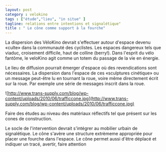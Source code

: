 ```yaml
---
layout: post  
category : velokino  
tags : ["étude","lieu", "in situe" ]  
tagline: relations entre intentions et signalétique"  
title : " Le cône comme support à la fourche"
---
```



La dispersion des VéloKino devrait s'effectuer autour d'espace devenu «culte» dans la communauté des cyclistes.  Les espaces dangereux tels que viaduc,  croisement difficile,  haut de colline (berry!).  Dans l'esprit du vélo fantôme,  le veloKino agit comme un totem du passage de la vie en énergie. 


Le lieu de diffusion pourrait émerger d'espace où des revendications sont nécessaires.  La dispersion dans l'espace de ces «sculptures cinétique» ou un message peut-être lu en tournant la roue,  voire même directement écrit sur la roue.  Par exemple une série de messages inscrit dans la roue.


![http://www.trans-supply.com/blog/wp-content/uploads/2010/06/trafficcone.jpg](http://www.trans-supply.com/blog/wp-content/uploads/2010/06/trafficcone.jpg)

Faire des études au niveau des matériaux réflectifs tel que présent sur les cones de construction. 

Le socle de l'intervention devrait s'intégrer au mobilier urbain de signalétique.  Le cône s'avère une structure extrèmeme appropriée pour placer une fourche dans l'espace.  Le cône permet aussi d'être déplacé et indiquer un tracé,  avertir,  faire attention
